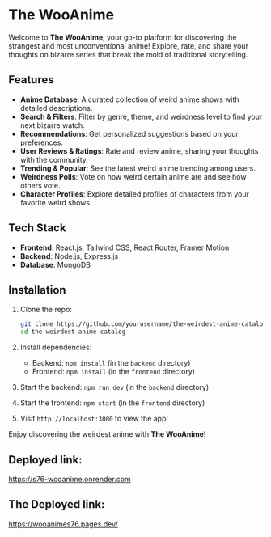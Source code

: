# The WooAnime

Welcome to **The WooAnime**, your go-to platform for discovering the strangest and most unconventional anime! Explore, rate, and share your thoughts on bizarre series that break the mold of traditional storytelling.

## Features

- **Anime Database**: A curated collection of weird anime shows with detailed descriptions.
- **Search & Filters**: Filter by genre, theme, and weirdness level to find your next bizarre watch.
- **Recommendations**: Get personalized suggestions based on your preferences.
- **User Reviews & Ratings**: Rate and review anime, sharing your thoughts with the community.
- **Trending & Popular**: See the latest weird anime trending among users.
- **Weirdness Polls**: Vote on how weird certain anime are and see how others vote.
- **Character Profiles**: Explore detailed profiles of characters from your favorite weird shows.

## Tech Stack

- **Frontend**: React.js, Tailwind CSS, React Router, Framer Motion
- **Backend**: Node.js, Express.js
- **Database**: MongoDB

## Installation

1. Clone the repo:
   ```bash
   git clone https://github.com/yourusername/the-weirdest-anime-catalog.git
   cd the-weirdest-anime-catalog
   ```

2. Install dependencies:
   - Backend: `npm install` (in the `backend` directory)
   - Frontend: `npm install` (in the `frontend` directory)

3. Start the backend: `npm run dev` (in the `backend` directory)

4. Start the frontend: `npm start` (in the `frontend` directory)

5. Visit `http://localhost:3000` to view the app!


Enjoy discovering the weirdest anime with **The WooAnime**!

## Deployed link: 
https://s76-wooanime.onrender.com

## The Deployed link:

https://wooanimes76.pages.dev/